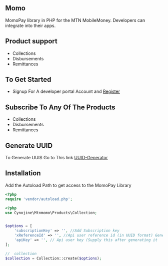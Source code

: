 ## Momo

MomoPay library in PHP for the MTN MobileMoney. Developers can integrate into their apps.

## Product support

* Collections
* Disbursements
* Remittances

## To Get Started

* Signup For A developer portal Account and [Register](https://momodeveloper.mtn.com/)

## Subscribe To Any Of The Products
* Collections
* Disbursements
* Remittances

## Generate UUID
To Generate UUIS Go to This link [UUID-Generator](https://www.uuidgenerator.net/)

## Installation

Add the Autoload Path to get access to the MomoPay Library

```php
<?php
require 'vendor/autoload.php';
```
```php
<?php
use Cynojine\Mtnmomo\Products\Collection;


$options = [
    'subscriptionKey' => '', //Add Subscription key
    'xReferenceId' => '', //Api user reference id (in UUID format) Generate your UUID https://www.uuidgenerator.net/
    'apiKey' => '', // Api user key (Supply this after generating it 
];

//  collection
$collection = Collection::create($options);

```
